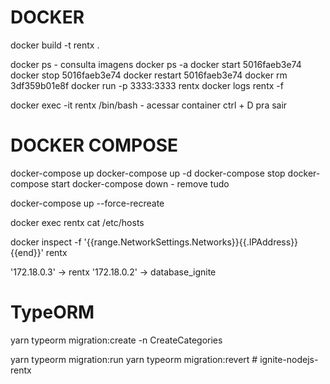 # DOCKER

docker build -t rentx .

docker ps - consulta imagens
docker ps -a
docker start 5016faeb3e74
docker stop 5016faeb3e74
docker restart 5016faeb3e74
docker rm 3df359b01e8f
docker run -p 3333:3333 rentx
docker logs rentx -f

docker exec -it rentx /bin/bash - acessar container ctrl + D pra sair

# DOCKER COMPOSE

docker-compose up
docker-compose up -d
docker-compose stop
docker-compose start
docker-compose down - remove tudo

docker-compose up --force-recreate

docker exec rentx cat /etc/hosts

docker inspect -f '{{range.NetworkSettings.Networks}}{{.IPAddress}}{{end}}' rentx


'172.18.0.3' -> rentx
'172.18.0.2' -> database_ignite

# TypeORM


yarn typeorm migration:create -n CreateCategories

yarn typeorm migration:run
yarn typeorm migration:revert
#   i g n i t e - n o d e j s - r e n t x  
 